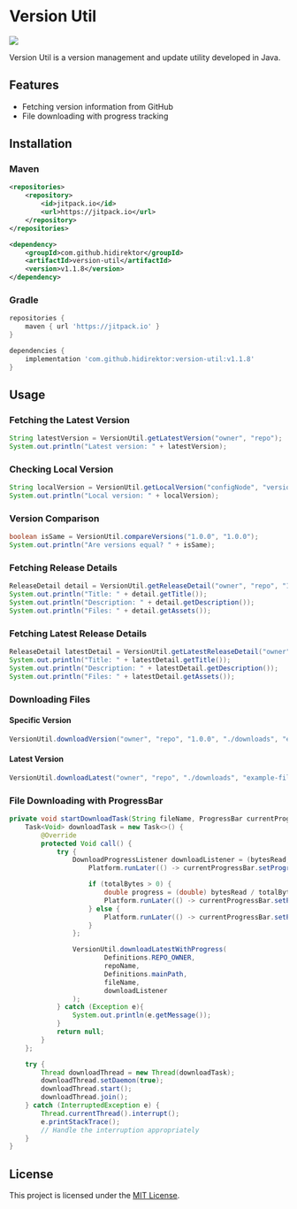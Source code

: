 # Version Util

[![](https://jitpack.io/v/hidirektor/version-util.svg)](https://jitpack.io/#hidirektor/version-util)

Version Util is a version management and update utility developed in Java.

## Features
- Fetching version information from GitHub
- File downloading with progress tracking

## Installation

### Maven

```xml
<repositories>
    <repository>
        <id>jitpack.io</id>
        <url>https://jitpack.io</url>
    </repository>
</repositories>

<dependency>
    <groupId>com.github.hidirektor</groupId>
    <artifactId>version-util</artifactId>
    <version>v1.1.8</version>
</dependency>
```

### Gradle

```groovy
repositories {
    maven { url 'https://jitpack.io' }
}

dependencies {
    implementation 'com.github.hidirektor:version-util:v1.1.8'
}
```

## Usage

### Fetching the Latest Version
```java
String latestVersion = VersionUtil.getLatestVersion("owner", "repo");
System.out.println("Latest version: " + latestVersion);
```

### Checking Local Version
```java
String localVersion = VersionUtil.getLocalVersion("configNode", "versionKey");
System.out.println("Local version: " + localVersion);
```

### Version Comparison
```java
boolean isSame = VersionUtil.compareVersions("1.0.0", "1.0.0");
System.out.println("Are versions equal? " + isSame);
```

### Fetching Release Details
```java
ReleaseDetail detail = VersionUtil.getReleaseDetail("owner", "repo", "1.0.0");
System.out.println("Title: " + detail.getTitle());
System.out.println("Description: " + detail.getDescription());
System.out.println("Files: " + detail.getAssets());
```

### Fetching Latest Release Details
```java
ReleaseDetail latestDetail = VersionUtil.getLatestReleaseDetail("owner", "repo");
System.out.println("Title: " + latestDetail.getTitle());
System.out.println("Description: " + latestDetail.getDescription());
System.out.println("Files: " + latestDetail.getAssets());
```

### Downloading Files
#### Specific Version
```java
VersionUtil.downloadVersion("owner", "repo", "1.0.0", "./downloads", "example-file.jar");
```

#### Latest Version
```java
VersionUtil.downloadLatest("owner", "repo", "./downloads", "example-file.jar");
```

### File Downloading with ProgressBar
```java
private void startDownloadTask(String fileName, ProgressBar currentProgressBar, String repoName) {
    Task<Void> downloadTask = new Task<>() {
        @Override
        protected Void call() {
            try {
                DownloadProgressListener downloadListener = (bytesRead, totalBytes) -> {
                    Platform.runLater(() -> currentProgressBar.setProgress(0));

                    if (totalBytes > 0) {
                        double progress = (double) bytesRead / totalBytes;
                        Platform.runLater(() -> currentProgressBar.setProgress(progress));
                    } else {
                        Platform.runLater(() -> currentProgressBar.setProgress(ProgressBar.INDETERMINATE_PROGRESS)); // Indeterminate progress
                    }
                };

                VersionUtil.downloadLatestWithProgress(
                        Definitions.REPO_OWNER,
                        repoName,
                        Definitions.mainPath,
                        fileName,
                        downloadListener
                );
            } catch (Exception e){
                System.out.println(e.getMessage());
            }
            return null;
        }
    };

    try {
        Thread downloadThread = new Thread(downloadTask);
        downloadThread.setDaemon(true);
        downloadThread.start();
        downloadThread.join();
    } catch (InterruptedException e) {
        Thread.currentThread().interrupt();
        e.printStackTrace();
        // Handle the interruption appropriately
    }
}
```

## License
This project is licensed under the [MIT License](LICENSE).